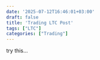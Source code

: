 ```yaml
---
date: '2025-07-12T16:46:01+03:00'
draft: false
title: 'Trading LTC Post'
tags: ["LTC"]
categories: ["Trading"]
---
```


try this...